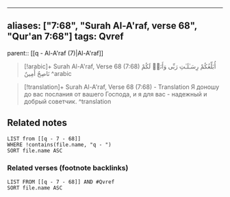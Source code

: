 
---
aliases: ["7:68", "Surah Al-A'raf, verse 68", "Qur'an 7:68"]
tags: Qvref
---

parent:: [[q - Al-A'raf (7)|Al-A'raf]]

> [!arabic]+ Surah Al-A'raf, Verse 68 (7:68)
> <span class="quran-arabic">أُبَلِّغُكُمْ رِسَـٰلَـٰتِ رَبِّى وَأَنَا۠ لَكُمْ نَاصِحٌ أَمِينٌ</span>
^arabic

> [!translation]+ Surah Al-A'raf, Verse 68 (7:68) - Translation
> Я доношу до вас послания от вашего Господа, и я для вас - надежный и добрый советчик.
^translation



## Related notes
```dataview
LIST from [[q - 7 - 68]]
WHERE !contains(file.name, "q - ")
SORT file.name ASC
```

### Related verses (footnote backlinks)
```dataview
LIST FROM [[q - 7 - 68]] AND #Qvref
SORT file.name ASC
```

